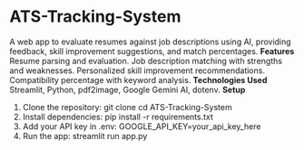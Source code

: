 # ATS-Tracking-System
A web app to evaluate resumes against job descriptions using AI, providing feedback, skill improvement suggestions, and match percentages.
__Features__
Resume parsing and evaluation.
Job description matching with strengths and weaknesses.
Personalized skill improvement recommendations.
Compatibility percentage with keyword analysis.
__Technologies Used__
Streamlit, Python, pdf2image, Google Gemini AI, dotenv.
__Setup__
 1. Clone the repository:
    git clone <repository-url>
    cd ATS-Tracking-System
 2. Install dependencies:
    pip install -r requirements.txt
 3. Add your API key in .env:
    GOOGLE_API_KEY=your_api_key_here
 4. Run the app:
    streamlit run app.py

